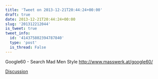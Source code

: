 ```yaml
---
title: 'Tweet on 2013-12-21T20:44:24+00:00'
draft: true
date: 2013-12-21T20:44:24+00:00
slug: '201312212044'
is_tweet: true
tweet_info:
  id: '414375802394787840'
  type: 'post'
  is_thread: False
---
```




Google60 - Search Mad Men Style <http://www.masswerk.at/google60/>

[Discussion](https://x.com/sytelus/status/414375802394787840)
